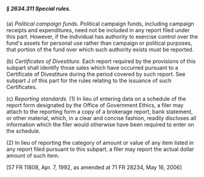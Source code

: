##### § 2634.311 Special rules. #####

(a) *Political campaign funds.* Political campaign funds, including campaign receipts and expenditures, need not be included in any report filed under this part. However, if the individual has authority to exercise control over the fund's assets for personal use rather than campaign or political purposes, that portion of the fund over which such authority exists must be reported.

(b) *Certificates of Divestiture.* Each report required by the provisions of this subpart shall identify those sales which have occurred pursuant to a Certificate of Divestiture during the period covered by such report. See subpart J of this part for the rules relating to the issuance of such Certificates.

(c) *Reporting standards.* (1) In lieu of entering data on a schedule of the report form designated by the Office of Government Ethics, a filer may attach to the reporting form a copy of a brokerage report, bank statement, or other material, which, in a clear and concise fashion, readily discloses all information which the filer would otherwise have been required to enter on the schedule.

(2) In lieu of reporting the category of amount or value of any item listed in any report filed pursuant to this subpart, a filer may report the actual dollar amount of such item.

[57 FR 11808, Apr. 7, 1992, as amended at 71 FR 28234, May 16, 2006]